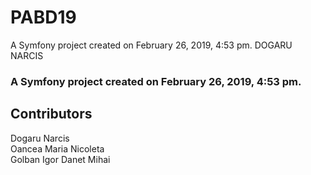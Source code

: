 PABD19
======

A Symfony project created on February 26, 2019, 4:53 pm.
DOGARU NARCIS
### A Symfony project created on February 26, 2019, 4:53 pm.

## Contributors

Dogaru Narcis  
Oancea Maria Nicoleta  
Golban Igor
Danet Mihai
